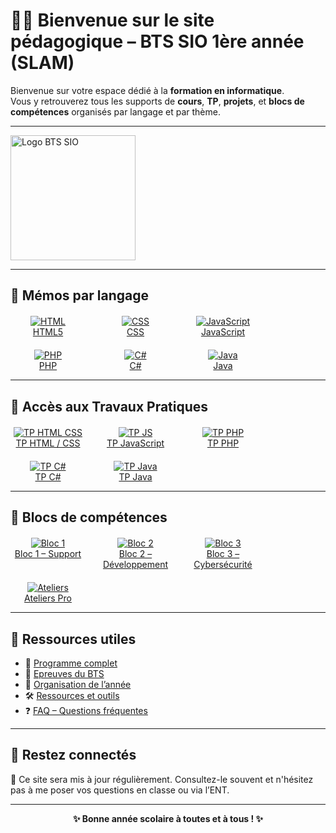 # 🧑‍💻 Bienvenue sur le site pédagogique – BTS SIO 1ère année (SLAM)

Bienvenue sur votre espace dédié à la **formation en informatique**.  
Vous y retrouverez tous les supports de **cours**, **TP**, **projets**, et **blocs de compétences** organisés par langage et par thème.

---

<img src="https://www.lyceefulbert.fr/wp-content/uploads/2020/02/sio2_0.png" alt="Logo BTS SIO" width="200"/>

---

## 🚀 Mémos par langage

<div style="display: flex; gap: 20px; flex-wrap: wrap; margin-top: 20px;">

<div style="text-align: center; width: 120px;">
  <a href="memos/HTML5/readme">
    <img src="https://img.icons8.com/color/96/html-5.png" alt="HTML"/><br/>
    HTML5
  </a>
</div>

<div style="text-align: center; width: 120px;">
  <a href="memos/CSS/readme">
    <img src="https://img.icons8.com/?size=100&id=9LzTKJEpw79X&format=png&color=000000" alt="CSS"/><br/>
    CSS
  </a>
</div>

<div style="text-align: center; width: 120px;">
  <a href="javascript/README.md">
    <img src="https://img.icons8.com/color/96/javascript--v1.png" alt="JavaScript"/><br/>
    JavaScript
  </a>
</div>

<div style="text-align: center; width: 120px;">
  <a href="php/README.md">
    <img src="https://img.icons8.com/officel/96/php-logo.png" alt="PHP"/><br/>
    PHP
  </a>
</div>

<div style="text-align: center; width: 120px;">
  <a href="csharp/README.md">
    <img src="https://img.icons8.com/color/96/c-sharp-logo.png" alt="C#"/><br/>
    C#
  </a>
</div>

<div style="text-align: center; width: 120px;">
  <a href="java/README.md">
    <img src="https://img.icons8.com/color/96/java-coffee-cup-logo.png" alt="Java"/><br/>
    Java
  </a>
</div>

</div>

---

## 🔧 Accès aux Travaux Pratiques

<div style="display: flex; gap: 20px; flex-wrap: wrap; margin-top: 20px;">

<div style="text-align: center; width: 120px;">
  <a href="html-css/tp/">
    <img src="https://img.icons8.com/color/96/html-5.png" alt="TP HTML CSS"/><br/>
    TP HTML / CSS
  </a>
</div>

<div style="text-align: center; width: 120px;">
  <a href="javascript/tp/">
    <img src="https://img.icons8.com/color/96/javascript--v1.png" alt="TP JS"/><br/>
    TP JavaScript
  </a>
</div>

<div style="text-align: center; width: 120px;">
  <a href="php/tp/">
    <img src="https://img.icons8.com/officel/96/php-logo.png" alt="TP PHP"/><br/>
    TP PHP
  </a>
</div>

<div style="text-align: center; width: 120px;">
  <a href="csharp/tp/">
    <img src="https://img.icons8.com/color/96/c-sharp-logo.png" alt="TP C#"/><br/>
    TP C#
  </a>
</div>

<div style="text-align: center; width: 120px;">
  <a href="java/tp/">
    <img src="https://img.icons8.com/color/96/java-coffee-cup-logo.png" alt="TP Java"/><br/>
    TP Java
  </a>
</div>

</div>

---

## 🧩 Blocs de compétences

<div style="display: flex; gap: 20px; flex-wrap: wrap; margin-top: 20px;">

<div style="text-align: center; width: 120px;">
  <a href="bloc-par-bloc/bloc1">
    <img src="https://img.icons8.com/?size=100&id=AEj6GBunmH1w&format=png&color=000000" alt="Bloc 1"/><br/>
    Bloc 1 – Support
  </a>
</div>

<div style="text-align: center; width: 120px;">
  <a href="bloc-par-bloc/bloc2">
    <img src="https://img.icons8.com/fluency/96/source-code.png" alt="Bloc 2"/><br/>
    Bloc 2 – Développement
  </a>
</div>

<div style="text-align: center; width: 120px;">
  <a href="bloc-par-bloc/bloc3">
    <img src="https://img.icons8.com/fluency/96/privacy.png" alt="Bloc 3"/><br/>
    Bloc 3 – Cybersécurité
  </a>
</div>

<div style="text-align: center; width: 120px;">
  <a href="bloc-par-bloc/ateliers">
    <img src="https://img.icons8.com/fluency/96/conference.png" alt="Ateliers"/><br/>
    Ateliers Pro
  </a>
</div>

</div>

---

## 📂 Ressources utiles

- 📜 [Programme complet](programme.md)
- 📝 [Epreuves du BTS](epreuves.md)
- 📅 [Organisation de l’année](organisation.md)
- 🛠️ [Ressources et outils](ressources/logiciels.md)
- ❓ [FAQ – Questions fréquentes](ressources/faq.md)

---

## 💬 Restez connectés

🔔 Ce site sera mis à jour régulièrement. Consultez-le souvent et n'hésitez pas à me poser vos questions en classe ou via l’ENT.

---

<center><strong>✨ Bonne année scolaire à toutes et à tous ! ✨</strong></center>
